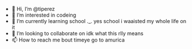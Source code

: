 - 👋 Hi, I’m @tiperez
- 👀 I’m interested in codeing
- 🌱 I’m currently learning school ._. yes school i waaisted my whole life on it 
- 💞️ I’m looking to collaborate on idk what this rlly means
- 📫 How to reach me bout timeye go to amurica

<!---

--->

